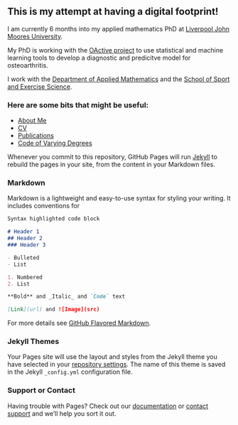 ## This is my attempt at having a digital footprint!

I am currently 6 months into my applied mathematics PhD at [Liverpool John Moores University](https://www.ljmu.ac.uk/). 

My PhD is working with the [OActive project](https://www.oactive.eu/) to use statistical and machine learning tools to develop a diagnostic and predicitve model for osteoarthritis. 

I work with the [Department of Applied Mathematics](https://www.ljmu.ac.uk/about-us/faculties/faculty-of-engineering-and-technology/department-of-applied-mathematics) and the [School of Sport and Exercise Science](https://www.ljmu.ac.uk/about-us/faculties/faculty-of-science/school-of-sport-and-exercise-sciences).

### Here are some bits that might be useful:
- [About Me](.../blob/master/ABOUTME.md)
- [CV](.../blob/master/CV.md)
- [Publications](.../blob/master/PUBLICATIONS.md)
- [Code of Varying Degrees](.../blob/master/CODE.md)


Whenever you commit to this repository, GitHub Pages will run [Jekyll](https://jekyllrb.com/) to rebuild the pages in your site, from the content in your Markdown files.

### Markdown

Markdown is a lightweight and easy-to-use syntax for styling your writing. It includes conventions for

```markdown
Syntax highlighted code block

# Header 1
## Header 2
### Header 3

- Bulleted
- List

1. Numbered
2. List

**Bold** and _Italic_ and `Code` text

[Link](url) and ![Image](src)
```

For more details see [GitHub Flavored Markdown](https://guides.github.com/features/mastering-markdown/).

### Jekyll Themes

Your Pages site will use the layout and styles from the Jekyll theme you have selected in your [repository settings](https://github.com/phimc95/My-Project/settings). The name of this theme is saved in the Jekyll `_config.yml` configuration file.

### Support or Contact

Having trouble with Pages? Check out our [documentation](https://help.github.com/categories/github-pages-basics/) or [contact support](https://github.com/contact) and we’ll help you sort it out.
